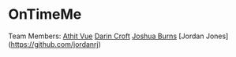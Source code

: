 # OnTimeMe 

Team Members:
[Athit Vue](https://github.com/avue7)
[Darin Croft](https://github.com/darincroft)
[Joshua Burns](https://github.com/jburns24)
[Jordan Jones] (https://github.com/jordanrj)